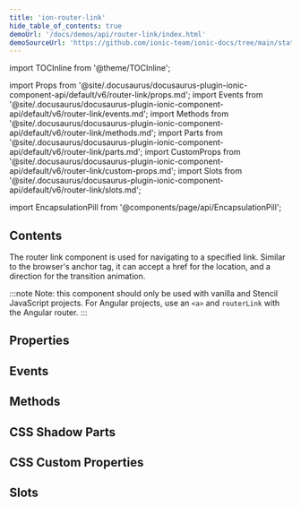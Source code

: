 ```yaml
---
title: 'ion-router-link'
hide_table_of_contents: true
demoUrl: '/docs/demos/api/router-link/index.html'
demoSourceUrl: 'https://github.com/ionic-team/ionic-docs/tree/main/static/demos/api/router-link/index.html'
---
```


import TOCInline from '@theme/TOCInline';

import Props from '@site/.docusaurus/docusaurus-plugin-ionic-component-api/default/v6/router-link/props.md';
import Events from '@site/.docusaurus/docusaurus-plugin-ionic-component-api/default/v6/router-link/events.md';
import Methods from '@site/.docusaurus/docusaurus-plugin-ionic-component-api/default/v6/router-link/methods.md';
import Parts from '@site/.docusaurus/docusaurus-plugin-ionic-component-api/default/v6/router-link/parts.md';
import CustomProps from '@site/.docusaurus/docusaurus-plugin-ionic-component-api/default/v6/router-link/custom-props.md';
import Slots from '@site/.docusaurus/docusaurus-plugin-ionic-component-api/default/v6/router-link/slots.md';

<head>
  <title>Router Link | Navigating The ion-router-link Component</title>
  <meta
    name="description"
    content="Use the ion-router-link component to navigate to a specified link. The router link can accept an href for location and a direction for the transition animation."
  />
</head>

import EncapsulationPill from '@components/page/api/EncapsulationPill';

<EncapsulationPill type="shadow" />

<h2 className="table-of-contents__title">Contents</h2>

<TOCInline toc={toc} maxHeadingLevel={2} />

The router link component is used for navigating to a specified link. Similar to the browser's anchor tag, it can accept a href for the location, and a direction for the transition animation.

:::note
Note: this component should only be used with vanilla and Stencil JavaScript projects. For Angular projects, use an `<a>` and `routerLink` with the Angular router.
:::

## Properties

<Props />

## Events

<Events />

## Methods

<Methods />

## CSS Shadow Parts

<Parts />

## CSS Custom Properties

<CustomProps />

## Slots

<Slots />
